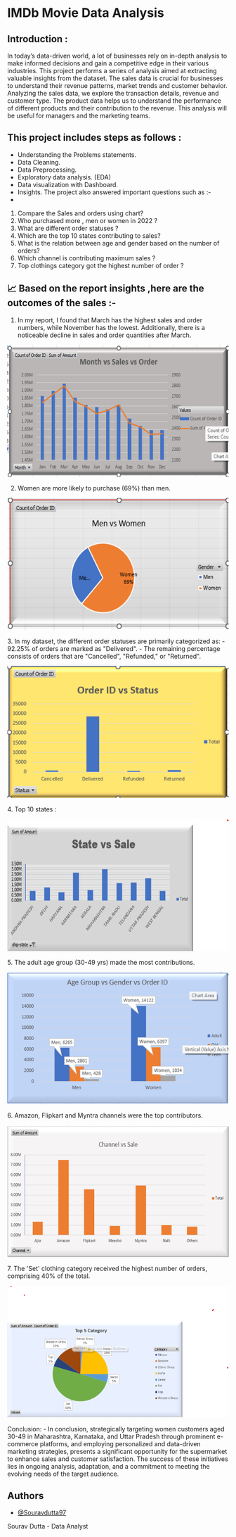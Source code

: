 # IMDb Movie Data Analysis

Introduction :
-
In today’s data-driven world, a lot of businesses rely on in-depth analysis to make informed decisions and gain a competitive edge in their various industries. This project performs a series of analysis aimed at extracting valuable insights from the dataset. The sales data is crucial for businesses to understand their revenue patterns, market trends and customer behavior. Analyzing the sales data, we explore the transaction details, revenue and customer type.
The product data helps us to understand the performance of different products and their contribution to the revenue. This analysis will be useful for managers and the marketing teams.

This project includes steps as follows :
-
-	Understanding the Problems statements.
-	Data Cleaning.
-	Data Preprocessing.
-	Exploratory data analysis. (EDA)
-	Data visualization with Dashboard.
-    Insights.
  The project also answered important questions such as :-
-
1.	Compare the Sales and orders using chart?
2.	Who purchased more , men or women in 2022 ?
3.	What are different order statuses ?
4.	Which are the top 10 states contributing to sales?
5.	What is the relation between age and gender based on the number of orders?
6.	Which channel is contributing maximum sales ?
7.	Top clothings category got the highest number of order ?

📈 Based on the report insights ,here are the outcomes of the sales :-
-
1.	In my report, I found that March has the highest sales and order numbers, while November has the lowest. Additionally, there is a noticeable decline in sales and order quantities after March.
 <p align="center">
  <img width="600" height="300" src="ssss/Screenshot 2024-01-31 134308.png">
</p>

2.	Women are more likely to purchase (69%) than men.
 <p align="center">
  <img width="600" height="300" src="ssss/Screenshot 2024-01-31 134131.png">
</p>
3.	In my dataset, the different order statuses are primarily categorized as:
-	92.25% of orders are marked as "Delivered".
-	The remaining percentage consists of orders that are "Cancelled", "Refunded," or "Returned".
<p align="center">
  <img width="600" height="300" src="ssss/Screenshot 2024-01-31 134408.png">
</p>
4.	Top 10 states :
<p align="center">
  <img width="600" height="300" src="ssss/Screenshot 2024-01-31 134440.png">
</p> 
5.	The adult age group (30-49 yrs) made the most contributions.
 <p align="center">
  <img width="600" height="300" src="ssss/Screenshot 2024-01-31 134551.png">
</p>
6.	Amazon, Flipkart and Myntra channels were the top contributors.
 <p align="center">
  <img width="600" height="300" src="ssss/Screenshot 2024-01-31 134525.png">
</p>
7.	The 'Set' clothing category received the highest number of orders, comprising 40% of the total.
<p align="center">
  <img width="600" height="300" src="ssss/Screenshot 2024-01-31 134615.png">
</p>
Conclusion:
-
In conclusion, strategically targeting women customers aged 30-49 in Maharashtra, Karnataka, and Uttar Pradesh through prominent e-commerce platforms, and employing personalized and data-driven marketing strategies, presents a significant opportunity for the supermarket to enhance sales and customer satisfaction. The success of these initiatives lies in ongoing analysis, adaptation, and a commitment to meeting the evolving needs of the target audience.








## Authors

- [@Souravdutta97](https://github.com/Souravdutta97)

Sourav Dutta - Data Analyst
